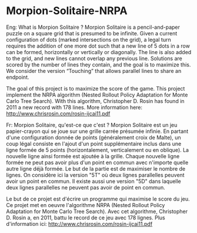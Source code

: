 # Morpion-Solitaire-NRPA
Eng:
What is Morpion Solitaire ?
Morpion Solitaire is a pencil-and-paper puzzle on a square grid that is presumed to be infinite. Given a current configuration of dots (marked intersections on the grid), a legal turn requires the addition of one more dot such that a new line of 5 dots in a row can be formed, horizontally or vertically or diagonally. The line is also added to the grid, and new lines cannot overlap any previous line. Solutions are scored by the number of lines they contain, and the goal is to maximize this. We consider the version “Touching”
that allows parallel lines to share an endpoint.


The goal of this project is to maximize the score of the game. This project implement the NRPA algorithm (Nested Rollout Policy Adaptation for Monte Carlo Tree Search). With this algorithm, Christopher D. Rosin has found in  2011 a new record with 178 lines. More information here: http://www.chrisrosin.com/rosin-ijcai11.pdf

Fr:
Morpion Solitaire, qu'est-ce que c'est ?
Morpion Solitaire est un jeu papier-crayon qui se joue sur une grille carrée présumée infinie. En partant d'une configuration donnée de points (généralement croix de Malte), un coup légal consiste en l'ajout d'un point supplémentaire inclus dans une ligne formée de 5 points (horizontalement, verticalement ou en oblique). La nouvelle ligne ainsi formée est ajoutée à la grille. Chaque nouvelle ligne formée ne peut pas avoir plus d'un point en commun avec n'importe quelle autre ligne déjà formée. Le but de la partie est de maximiser le nombre de lignes. On considère ici la version "5T" où deux lignes parallelles peuvent avoir un point en commun. Il existe aussi une version "5D" dans laquelle deux lignes parallelles ne peuvent pas avoir de point en commun.


Le but de ce projet est d'écrire un programme qui maximise le score du jeu. Ce projet met en oeuvre l'algorithme NRPA (Nested Rollout Policy Adaptation for Monte Carlo Tree Search). Avec cet algorithme, Christopher D. Rosin a, en 2011, battu le record de ce jeu avec 178 lignes. Plus d'information ici: http://www.chrisrosin.com/rosin-ijcai11.pdf
